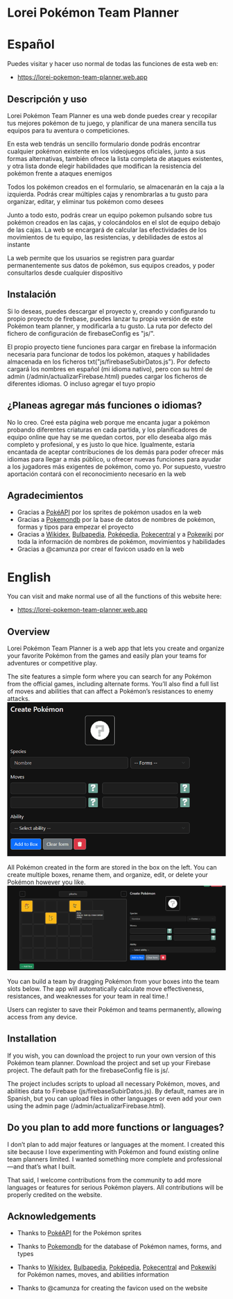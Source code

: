 # Lorei Pokémon Team Planner

# Español
Puedes visitar y hacer uso normal de todas las funciones de esta web en: 
- https://lorei-pokemon-team-planner.web.app

## Descripción y uso
Lorei Pokémon Team Planner es una web donde puedes crear y recopilar tus mejores pokémon de tu juego, y planificar de una manera sencilla tus equipos para tu aventura o competiciones. 

En esta web tendrás un sencillo formulario donde podrás encontrar cualquier pokémon existente en los videojuegos oficiales, junto a sus formas alternativas, también ofrece la lista completa de ataques existentes, y otra lista donde elegir habilidades que modifican la resistencia del pokémon frente a ataques enemigos

[](/gif_readme/gif_formulario_es.gif)

Todos los pokémon creados en el formulario, se almacenarán en la caja a la izquierda. Podrás crear múltiples cajas y renombrarlas a tu gusto para organizar, editar, y eliminar tus pokémon como desees

[](/gif_readme/png_cajas_es.png)

Junto a todo esto, podrás crear un equipo pokemon pulsando sobre tus pokémon creados en las cajas, y colocándolos en el slot de equipo debajo de las cajas. La web se encargará de calcular las efectividades de los movimientos de tu equipo, las resistencias, y debilidades de estos al instante

[](/gif_readme/png_equipo_es.png)

La web permite que los usuarios se registren para guardar permanentemente sus datos de pokémon, sus equipos creados, y poder consultarlos desde cualquier dispositivo

## Instalación
Si lo deseas, puedes descargar el proyecto y, creando y configurando tu propio proyecto de firebase, puedes lanzar tu propia versión de este Pokémon team planner, y modificarla a tu gusto. La ruta por defecto del fichero de configuración de firebaseConfig es "js/".

El propio proyecto tiene funciones para cargar en firebase la información necesaria para funcionar de todos los pokémon, ataques y habilidades almacenada en los ficheros txt("js/firebaseSubirDatos.js"). Por defecto cargará los nombres en español (mi idioma nativo), pero con su html de admin (/admin/actualizarFirebase.html) puedes cargar los ficheros de diferentes idiomas. O incluso agregar el tuyo propio

## ¿Planeas agregar más funciones o idiomas?
No lo creo. Creé esta página web porque me encanta jugar a pokémon probando diferentes criaturas en cada partida, y los planificadores de equipo online que hay se me quedan cortos, por ello deseaba algo más completo y profesional, y es justo lo que hice.
Igualmente, estaría encantada de aceptar contribuciones de los demás para poder ofrecer más idiomas para llegar a más público, u ofrecer nuevas funciones para ayudar a los jugadores más exigentes de pokémon, como yo. Por supuesto, vuestro aportación contará con el reconocimiento necesario en la web


## Agradecimientos
- Gracias a [PokéAPI](https://github.com/PokeAPI/sprites) por los sprites de pokémon usados en la web
- Gracias a [Pokemondb](https://pokemondb.net/tools/text-list) por la base de datos de nombres de pokémon, formas y tipos para empezar el proyecto
- Gracias a [Wikidex](https://www.wikidex.net/wiki/WikiDex), [Bulbapedia](https://bulbagarden.net/home), [Poképedia](https://www.pokepedia.fr/Portail:Accueil), [Pokecentral](https://wiki.pokemoncentral.it) y a [Pokewiki](https://www.pokewiki.de/Hauptseite) por toda la información de nombres de pokémon, movimientos y habilidades
- Gracias a @camunza por crear el favicon usado en la web

# English
You can visit and make normal use of all the functions of this website here:
- https://lorei-pokemon-team-planner.web.app

## Overview

Lorei Pokémon Team Planner is a web app that lets you create and organize your favorite Pokémon from the games and easily plan your teams for adventures or competitive play.

The site features a simple form where you can search for any Pokémon from the official games, including alternate forms. You’ll also find a full list of moves and abilities that can affect a Pokémon’s resistances to enemy attacks.
![](/gif_readme/gif_form_en.gif)


All Pokémon created in the form are stored in the box on the left. You can create multiple boxes, rename them, and organize, edit, or delete your Pokémon however you like.
![](/gif_readme/png_boxes_en.png)

You can build a team by dragging Pokémon from your boxes into the team slots below. The app will automatically calculate move effectiveness, resistances, and weaknesses for your team in real time.!
[](/gif_readme/png_team_en.png)


Users can register to save their Pokémon and teams permanently, allowing access from any device.

## Installation

If you wish, you can download the project to run your own version of this Pokémon team planner. Download the project and set up your Firebase project. The default path for the firebaseConfig file is js/.

The project includes scripts to upload all necessary Pokémon, moves, and abilities data to Firebase (js/firebaseSubirDatos.js). By default, names are in Spanish, but you can upload files in other languages or even add your own using the admin page (/admin/actualizarFirebase.html).

## Do you plan to add more functions or languages?

I don’t plan to add major features or languages at the moment. I created this site because I love experimenting with Pokémon and found existing online team planners limited. I wanted something more complete and professional—and that’s what I built.

That said, I welcome contributions from the community to add more languages or features for serious Pokémon players. All contributions will be properly credited on the website.

## Acknowledgements

- Thanks to [PokéAPI](https://github.com/PokeAPI/sprites) for the Pokémon sprites

- Thanks to [Pokemondb](https://pokemondb.net/tools/text-list) for the database of Pokémon names, forms, and types

- Thanks to [Wikidex](https://www.wikidex.net/wiki/WikiDex), [Bulbapedia](https://bulbagarden.net/home), [Poképedia](https://www.pokepedia.fr/Portail:Accueil), [Pokecentral](https://wiki.pokemoncentral.it) and [Pokewiki](https://www.pokewiki.de/Hauptseite) for Pokémon names, moves, and abilities information

- Thanks to @camunza for creating the favicon used on the website


